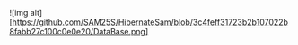 
![img alt][https://github.com/SAM25S/HibernateSam/blob/3c4feff31723b2b107022b8fabb27c100c0e0e20/DataBase.png]
